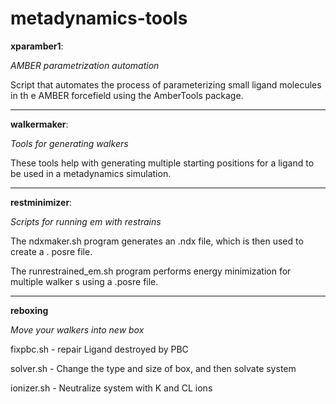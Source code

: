 # metadynamics-tools


**xparamber1**:

*AMBER parametrization automation*

Script that automates the process of parameterizing small ligand molecules in th
e AMBER forcefield using the AmberTools package.

---

**walkermaker**:

*Tools for generating walkers*

These tools help with generating multiple starting positions for a ligand to be
used in a metadynamics simulation.

---

**restminimizer**:

*Scripts for running em with restrains*

The ndxmaker.sh program generates an .ndx file, which is then used to create a .
posre file.

The runrestrained_em.sh program performs energy minimization for multiple walker
s using a .posre file.

---

**reboxing**

*Move your walkers into new box*

fixpbc.sh - repair Ligand destroyed by PBC

solver.sh - Change the type and size of box, and then solvate system

ionizer.sh - Neutralize system with K and CL ions

